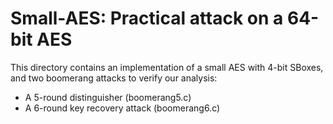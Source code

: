 Small-AES: Practical attack on a 64-bit AES
======================================================================================

This directory contains an implementation of a small AES with 4-bit SBoxes,
and two boomerang attacks to verify our analysis:

- A 5-round distinguisher (boomerang5.c)
- A 6-round key recovery attack (boomerang6.c)
